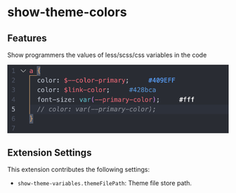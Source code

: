 # show-theme-colors

## Features

Show programmers the values of less/scss/css variables in the code

![feature X](./example.png)

## Extension Settings

This extension contributes the following settings:

* `show-theme-variables.themeFilePath`: Theme file store path.
